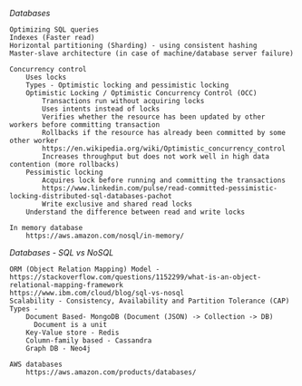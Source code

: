 
    
*Databases*

    Optimizing SQL queries
    Indexes (Faster read)
    Horizontal partitioning (Sharding) - using consistent hashing
    Master-slave architecture (in case of machine/database server failure)

    Concurrency control 
        Uses locks
        Types - Optimistic locking and pessimistic locking
        Optimistic Locking / Optimistic Concurrency Control (OCC) 
            Transactions run without acquiring locks 
            Uses intents instead of locks
            Verifies whether the resource has been updated by other workers before committing transaction
            Rollbacks if the resource has already been committed by some other worker
            https://en.wikipedia.org/wiki/Optimistic_concurrency_control
            Increases throughput but does not work well in high data contention (more rollbacks)
        Pessimistic locking
            Acquires lock before running and committing the transactions
            https://www.linkedin.com/pulse/read-committed-pessimistic-locking-distributed-sql-databases-pachot
            Write exclusive and shared read locks
        Understand the difference between read and write locks
        
    In memory database
        https://aws.amazon.com/nosql/in-memory/
    
*Databases - SQL vs NoSQL*

    ORM (Object Relation Mapping) Model - https://stackoverflow.com/questions/1152299/what-is-an-object-relational-mapping-framework
    https://www.ibm.com/cloud/blog/sql-vs-nosql
    Scalability - Consistency, Availability and Partition Tolerance (CAP)
    Types - 
        Document Based- MongoDB (Document (JSON) -> Collection -> DB)
          Document is a unit
        Key-Value store - Redis
        Column-family based - Cassandra
        Graph DB - Neo4j
    
    AWS databases 
        https://aws.amazon.com/products/databases/



